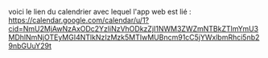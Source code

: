 voici le lien du calendrier avec lequel l'app web est lié : https://calendar.google.com/calendar/u/1?cid=NmU2MjAwNzAxODc2YzliNzVhODkzZjI1NWM3ZWZmNTBkZTlmYmU3MDhlNmNjOTEyMGI4NTlkNzIzMzk5MTIwMUBncm91cC5jYWxlbmRhci5nb29nbGUuY29t
